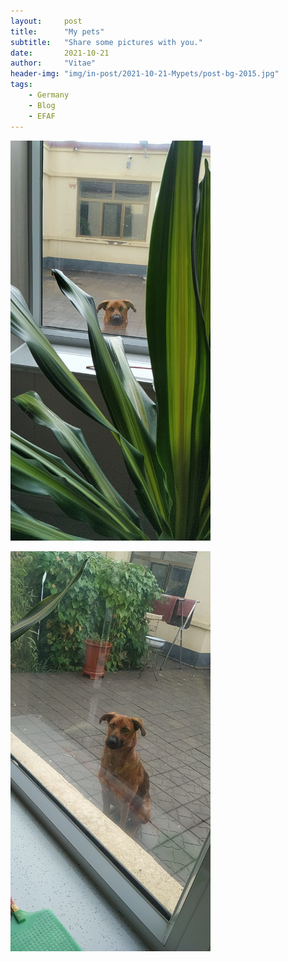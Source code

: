 ```yaml
---
layout:     post
title:      "My pets"
subtitle:   "Share some pictures with you."
date:       2021-10-21
author:     "Vitae"
header-img: "img/in-post/2021-10-21-Mypets/post-bg-2015.jpg"
tags:
    - Germany
    - Blog
    - EFAF
---
```


​    <img class="shadow" src="/img/in-post/2021-10-21-Mypets/pet2.JPG" width="320">

​    <img class="shadow" src="/img/in-post/2021-10-21-Mypets/pet1.JPG" width="320">

